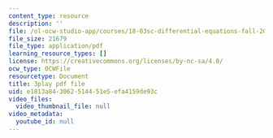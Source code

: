 ```yaml
---
content_type: resource
description: ''
file: /ol-ocw-studio-app/courses/18-03sc-differential-equations-fall-2011/e1813a843062514451e5efa4159de93c_TxG1iPXznBs.pdf
file_size: 21679
file_type: application/pdf
learning_resource_types: []
license: https://creativecommons.org/licenses/by-nc-sa/4.0/
ocw_type: OCWFile
resourcetype: Document
title: 3play pdf file
uid: e1813a84-3062-5144-51e5-efa4159de93c
video_files:
  video_thumbnail_file: null
video_metadata:
  youtube_id: null
---
```

